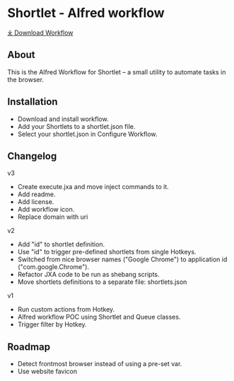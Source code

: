 # Shortlet - Alfred workflow

[⤓ Download Workflow]()

## About

This is the Alfred Workflow for Shortlet – a small utility to automate tasks in the browser.

## Installation

- Download and install workflow.
- Add your Shortlets to a shortlet.json file.
- Select your shortlet.json in Configure Workflow.

## Changelog

v3

- Create execute.jxa and move inject commands to it.
- Add readme.
- Add license.
- Add workflow icon.
- Replace domain with uri

v2

- Add "id" to shortlet definition.
- Use "id" to trigger pre-defined shortlets from single Hotkeys.
- Switched from nice browser names ("Google Chrome") to application id ("com.google.Chrome").
- Refactor JXA code to be run as shebang scripts.
- Move shortlets definitions to a separate file: shortlets.json

v1

- Run custom actions from Hotkey.
- Alfred workflow POC using Shortlet and Queue classes.
- Trigger filter by Hotkey.

## Roadmap

- Detect frontmost browser instead of using a pre-set var.
- Use website favicon
